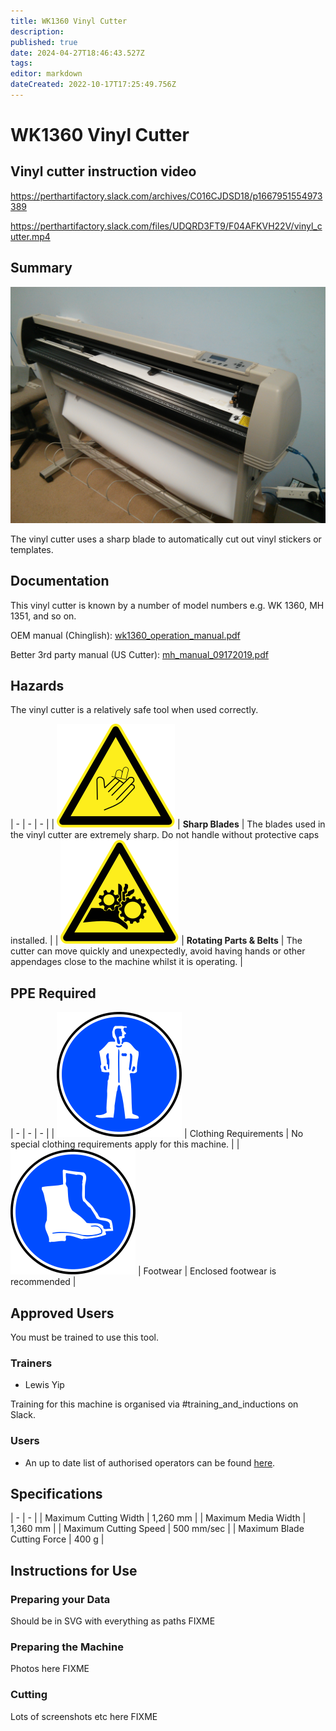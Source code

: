 ```yaml
---
title: WK1360 Vinyl Cutter
description: 
published: true
date: 2024-04-27T18:46:43.527Z
tags: 
editor: markdown
dateCreated: 2022-10-17T17:25:49.756Z
---
```


# WK1360 Vinyl Cutter

## Vinyl cutter instruction video

https://perthartifactory.slack.com/archives/C016CJDSD18/p1667951554973389

https://perthartifactory.slack.com/files/UDQRD3FT9/F04AFKVH22V/vinyl_cutter.mp4

## Summary

![wk1360.jpg](/tools/cnc/vinyl/wk1360.jpg)

The vinyl cutter uses a sharp blade to automatically cut out vinyl stickers or templates.  
  
## Documentation

This vinyl cutter is known by a number of model numbers e.g. WK 1360, MH 1351, and so on.

OEM manual (Chinglish): [wk1360_operation_manual.pdf](/tools/cnc/vinyl/wk1360_operation_manual.pdf)

Better 3rd party manual (US Cutter): [mh_manual_09172019.pdf](/tools/cnc/vinyl/mh_manual_09172019.pdf)

## Hazards

The vinyl cutter is a relatively safe tool when used correctly.

| - | - | - |
| ![](/resources/hazards/laceration.svg) | **Sharp Blades** | The blades used in the vinyl cutter are extremely sharp. Do not handle without protective caps installed. |
| ![](/resources/hazards/moving_parts.svg) | **Rotating Parts & Belts** | The cutter can move quickly and unexpectedly, avoid having hands or other appendages close to the machine whilst it is operating. |


## PPE Required

| - | - | - |
| ![](/resources/protection/ppe_clothing.svg) | Clothing Requirements | No special clothing requirements apply for this machine. |
| ![](/resources/protection/ppe_footware.svg) | Footwear | Enclosed footwear is recommended |

## Approved Users

You must be trained to use this tool.

### Trainers

* Lewis Yip

Training for this machine is organised via #training_and_inductions on Slack.

### Users

* An up to date list of authorised operators can be found [here](https://wiki.artifactory.org.au/docs/reports/Misc_operators).

## Specifications

| - | - |
| Maximum Cutting Width       | 1,260 mm |
| Maximum Media Width         | 1,360 mm |
| Maximum Cutting Speed       | 500 mm/sec |
| Maximum Blade Cutting Force | 400 g |

## Instructions for Use

### Preparing your Data

Should be in SVG with everything as paths FIXME

### Preparing the Machine

Photos here FIXME

### Cutting

Lots of screenshots etc here FIXME


